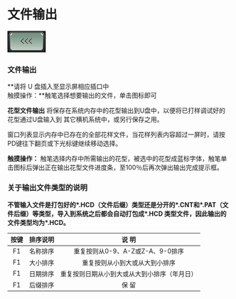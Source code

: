 # 文件输出

![](../.gitbook/assets/b2%20%281%29.PNG)

### 文件输出

**请将 U 盘插入至显示屏相应插口中  
触摸操作：**触笔选择想要输出的文件，单击图标即可

**花型文件输出** 将保存在系统内存中的花型输出到U盘中，以便将已打样调试好的花型通过U盘输入到 其它横机系统中，或另行保存之用。

窗口列表显示内存中已存在的全部花样文件，当花样列表内容超过一屏时，请按PD键往下翻页或下光标键继续移动选择。

**触摸操作：** 触笔选择内存中所需输出的花型，被选中的花型成蓝标字体，触笔单击图标后弹出正在输出花型文件进度条，至100％后再次弹出输出完成提示框。

### **关于输出文件类型的说明**

**不管输入文件是打包好的\*.HCD（文件后缀）类型还是分开的\*.CNT和\*.PAT（文件后缀）等类型，导入到系统之后都会自动打包成\*.HCD 类型文件，因此输出的文件类型均为\*.HCD。**

| **按键** | **排序说明** | **说  明** |
| :---: | :---: | :---: |
| F1  | 名称排序 | 重复按则从0-9、A-Z或Z-A、9-0排序 |
| F1  | 大小排序 | 重复按则从小到大或从大到小排序 |
| F1  | 日期排序 | 重复按则日期从小到大或从大到小排序（年月日） |
| F1  | 后缀排序 | 保  留 |

